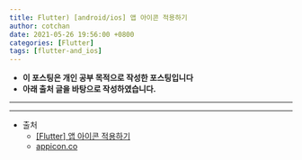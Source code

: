 ```yaml
---
title: Flutter) [android/ios] 앱 아이콘 적용하기
author: cotchan
date: 2021-05-26 19:56:00 +0800
categories: [Flutter]
tags: [flutter-and_ios]   
---
```


+ **이 포스팅은 개인 공부 목적으로 작성한 포스팅입니다**
+ **아래 출처 글을 바탕으로 작성하였습니다.**

---

---

+ 출처
  + [[Flutter] 앱 아이콘 적용하기](https://velog.io/@jjikkyu/Flutter-%EC%95%B1-%EC%95%84%EC%9D%B4%EC%BD%98-%EC%A0%81%EC%9A%A9%ED%95%98%EA%B8%B0-9sk5ujq2pz)
  + [appicon.co](https://appicon.co/)
